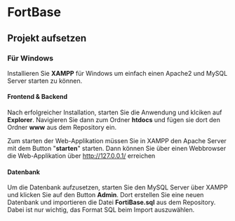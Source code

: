 # FortBase

## Projekt aufsetzen

### Für Windows

Installieren Sie **XAMPP** für Windows um einfach einen Apache2 und MySQL Server starten zu können. 

#### Frontend & Backend

Nach erfolgreicher Installation, starten Sie die Anwendung und klciken auf **Explorer**. Navigieren Sie dann zum Ordner **htdocs** und fügen sie dort den Ordner **www** aus dem Repository ein. 

Zum starten der Web-Applikation müssen Sie in XAMPP den Apache Server mit dem Button "**starten**" starten. Dann können Sie über einen Webbrowser die Web-Applikation über http://127.0.0.1/ erreichen

#### Datenbank 

Um die Datenbank aufzusetzen, starten Sie den MySQL Server über XAMPP und klicken Sie auf den Button **Admin**. Dort erstellen Sie eine neuen Datenbank und importieren die Datei **FortiBase.sql** aus dem Repository. Dabei ist nur wichtig, das Format SQL beim Import auszuwählen.
